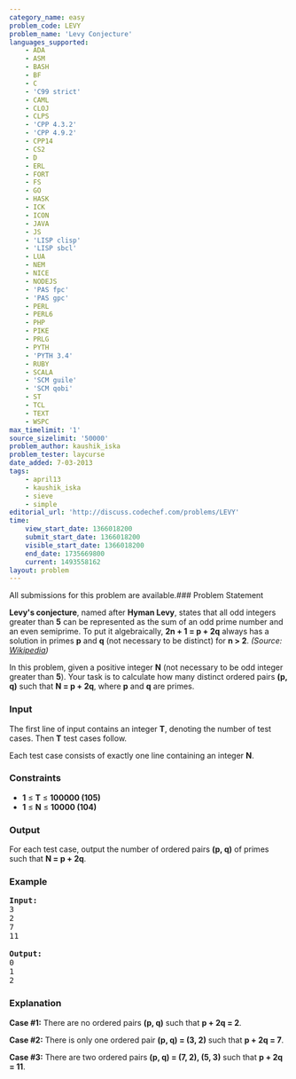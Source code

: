 ```yaml
---
category_name: easy
problem_code: LEVY
problem_name: 'Levy Conjecture'
languages_supported:
    - ADA
    - ASM
    - BASH
    - BF
    - C
    - 'C99 strict'
    - CAML
    - CLOJ
    - CLPS
    - 'CPP 4.3.2'
    - 'CPP 4.9.2'
    - CPP14
    - CS2
    - D
    - ERL
    - FORT
    - FS
    - GO
    - HASK
    - ICK
    - ICON
    - JAVA
    - JS
    - 'LISP clisp'
    - 'LISP sbcl'
    - LUA
    - NEM
    - NICE
    - NODEJS
    - 'PAS fpc'
    - 'PAS gpc'
    - PERL
    - PERL6
    - PHP
    - PIKE
    - PRLG
    - PYTH
    - 'PYTH 3.4'
    - RUBY
    - SCALA
    - 'SCM guile'
    - 'SCM qobi'
    - ST
    - TCL
    - TEXT
    - WSPC
max_timelimit: '1'
source_sizelimit: '50000'
problem_author: kaushik_iska
problem_tester: laycurse
date_added: 7-03-2013
tags:
    - april13
    - kaushik_iska
    - sieve
    - simple
editorial_url: 'http://discuss.codechef.com/problems/LEVY'
time:
    view_start_date: 1366018200
    submit_start_date: 1366018200
    visible_start_date: 1366018200
    end_date: 1735669800
    current: 1493558162
layout: problem
---
```

All submissions for this problem are available.### Problem Statement

**Levy's conjecture**, named after **Hyman Levy**, states that all odd integers greater than **5** can be represented as the sum of an odd prime number and an even semiprime. To put it algebraically, **2n + 1 = p + 2q** always has a solution in primes **p** and **q** (not necessary to be distinct) for **n > 2**. *(Source: [Wikipedia](http://en.wikipedia.org/wiki/Lemoine's_conjecture))*

In this problem, given a positive integer **N** (not necessary to be odd integer greater than **5**). Your task is to calculate how many distinct ordered pairs **(p, q)** such that **N = p + 2q**, where **p** and **q** are primes.

### Input

The first line of input contains an integer **T**, denoting the number of test cases. Then **T** test cases follow.

Each test case consists of exactly one line containing an integer **N**.

### Constraints

- **1** ≤ **T** ≤ **100000 (105)**
- **1** ≤ **N** ≤ **10000 (104)**

### Output

For each test case, output the number of ordered pairs **(p, q)** of primes such that **N = p + 2q**.

### Example

<pre>
<b>Input:</b>
3
2
7
11

<b>Output:</b>
0
1
2
</pre>
### Explanation

**Case #1:** There are no ordered pairs **(p, q)** such that **p + 2q = 2**.

**Case #2:** There is only one ordered pair **(p, q) = (3, 2)** such that **p + 2q = 7**.

**Case #3:** There are two ordered pairs **(p, q) = (7, 2), (5, 3)** such that **p + 2q = 11**.
